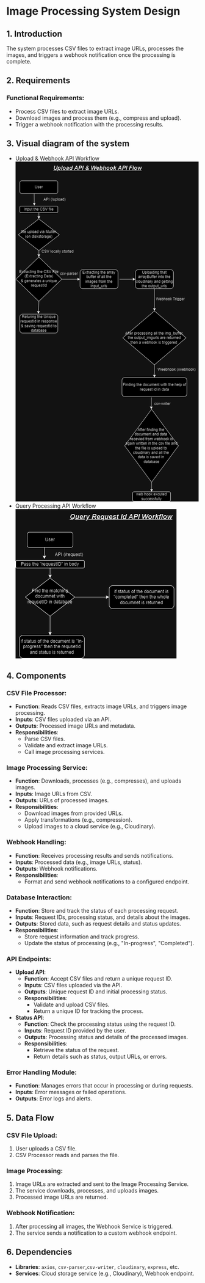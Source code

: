# Image Processing System Design

## 1. Introduction

The system processes CSV files to extract image URLs, processes the images, and triggers a webhook notification once the processing is complete.

## 2. Requirements

### Functional Requirements:

- Process CSV files to extract image URLs.
- Download images and process them (e.g., compress and upload).
- Trigger a webhook notification with the processing results.

## 3. Visual diagram of the system

- Upload & Webhook API Workflow ![Workflow Diagram](./docs/upload.png)
- Query Processing API Workflow ![Workflow Diagram](./docs/query.png)

## 4. Components

### CSV File Processor:

- **Function**: Reads CSV files, extracts image URLs, and triggers image processing.
- **Inputs**: CSV files uploaded via an API.
- **Outputs**: Processed image URLs and metadata.
- **Responsibilities**:
  - Parse CSV files.
  - Validate and extract image URLs.
  - Call image processing services.

### Image Processing Service:

- **Function**: Downloads, processes (e.g., compresses), and uploads images.
- **Inputs**: Image URLs from CSV.
- **Outputs**: URLs of processed images.
- **Responsibilities**:
  - Download images from provided URLs.
  - Apply transformations (e.g., compression).
  - Upload images to a cloud service (e.g., Cloudinary).

### Webhook Handling:

- **Function**: Receives processing results and sends notifications.
- **Inputs**: Processed data (e.g., image URLs, status).
- **Outputs**: Webhook notifications.
- **Responsibilities**:
  - Format and send webhook notifications to a configured endpoint.

### Database Interaction:

- **Function**: Store and track the status of each processing request.
- **Inputs**: Request IDs, processing status, and details about the images.
- **Outputs**: Stored data, such as request details and status updates.
- **Responsibilities**:
  - Store request information and track progress.
  - Update the status of processing (e.g., "In-progress", "Completed").

### API Endpoints:

- **Upload API**:
  - **Function**: Accept CSV files and return a unique request ID.
  - **Inputs**: CSV files uploaded via the API.
  - **Outputs**: Unique request ID and initial processing status.
  - **Responsibilities**:
    - Validate and upload CSV files.
    - Return a unique ID for tracking the process.
- **Status API**:
  - **Function**: Check the processing status using the request ID.
  - **Inputs**: Request ID provided by the user.
  - **Outputs**: Processing status and details of the processed images.
  - **Responsibilities**:
    - Retrieve the status of the request.
    - Return details such as status, output URLs, or errors.

### Error Handling Module:

- **Function**: Manages errors that occur in processing or during requests.
- **Inputs**: Error messages or failed operations.
- **Outputs**: Error logs and alerts.

## 5. Data Flow

### CSV File Upload:

1. User uploads a CSV file.
2. CSV Processor reads and parses the file.

### Image Processing:

1. Image URLs are extracted and sent to the Image Processing Service.
2. The service downloads, processes, and uploads images.
3. Processed image URLs are returned.

### Webhook Notification:

1. After processing all images, the Webhook Service is triggered.
2. The service sends a notification to a custom webhook endpoint.

## 6. Dependencies

- **Libraries**: `axios`, `csv-parser`,`csv-writer`, `cloudinary`, `express`, etc.
- **Services**: Cloud storage service (e.g., Cloudinary), Webhook endpoint.
